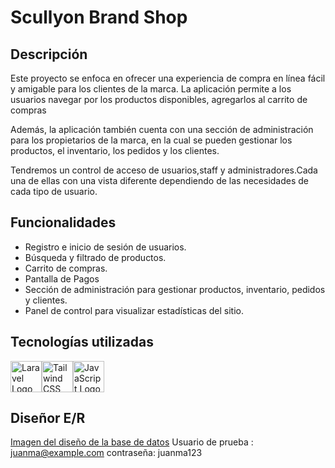 # Scullyon Brand Shop

## Descripción
Este proyecto se enfoca en ofrecer una experiencia de compra en línea fácil y amigable para los clientes de la marca. La aplicación permite a los usuarios navegar por los productos disponibles, agregarlos al carrito de compras 

Además, la aplicación también cuenta con una sección de administración para los propietarios de la marca, en la cual se pueden gestionar los productos, el inventario, los pedidos y los clientes.

Tendremos un control de acceso de usuarios,staff y administradores.Cada una de ellas con una vista diferente dependiendo de las necesidades de cada tipo de usuario.

## Funcionalidades

- Registro e inicio de sesión de usuarios.
- Búsqueda y filtrado de productos.
- Carrito de compras.
- Pantalla de Pagos
- Sección de administración para gestionar productos, inventario, pedidos y clientes.
- Panel de control para visualizar estadísticas del sitio.

## Tecnologías utilizadas

<img src="https://laravel.com/assets/img/components/logo-laravel.svg" alt="Laravel Logo" width="50"/><img src="https://seeklogo.com/images/T/tailwind-css-logo-5AD4175897-seeklogo.com.png" alt="Tailwind CSS Logo" width="50"/><img src="https://upload.wikimedia.org/wikipedia/commons/9/99/Unofficial_JavaScript_logo_2.svg" alt="JavaScript Logo" width="50"/>


## Diseñor E/R
[Imagen del diseño de la base de datos](https://github.com/juanmaparrado/ScullyonBrand_TFG/blob/main/Modelo%20E-R.png)
Usuario de prueba : juanma@example.com contraseña: juanma123

